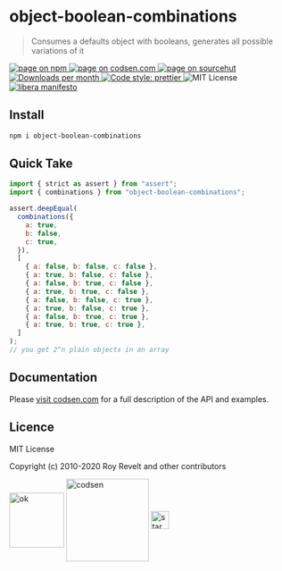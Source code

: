 # object-boolean-combinations

> Consumes a defaults object with booleans, generates all possible variations of it

<div class="package-badges">
  <a href="https://www.npmjs.com/package/object-boolean-combinations" rel="nofollow noreferrer noopener">
    <img src="https://img.shields.io/badge/-npm-blue?style=flat-square" alt="page on npm">
  </a>
  <a href="https://codsen.com/os/object-boolean-combinations" rel="nofollow noreferrer noopener">
    <img src="https://img.shields.io/badge/-codsen-blue?style=flat-square" alt="page on codsen.com">
  </a>
  <a href="https://git.sr.ht/~royston/codsen/tree/master/packages/object-boolean-combinations" rel="nofollow noreferrer noopener">
    <img src="https://img.shields.io/badge/-sourcehut-blue?style=flat-square" alt="page on sourcehut">
  </a>
  <a href="https://npmcharts.com/compare/object-boolean-combinations?interval=30" rel="nofollow noreferrer noopener" target="_blank">
    <img src="https://img.shields.io/npm/dm/object-boolean-combinations.svg?style=flat-square" alt="Downloads per month">
  </a>
  <a href="https://prettier.io" rel="nofollow noreferrer noopener" target="_blank">
    <img src="https://img.shields.io/badge/code_style-prettier-brightgreen.svg?style=flat-square" alt="Code style: prettier">
  </a>
  <img src="https://img.shields.io/badge/licence-MIT-brightgreen.svg?style=flat-square" alt="MIT License">
  <a href="https://liberamanifesto.com" rel="nofollow noreferrer noopener" target="_blank">
    <img src="https://img.shields.io/badge/libera-manifesto-lightgrey.svg?style=flat-square" alt="libera manifesto">
  </a>
</div>

## Install

```bash
npm i object-boolean-combinations
```

## Quick Take

```js
import { strict as assert } from "assert";
import { combinations } from "object-boolean-combinations";

assert.deepEqual(
  combinations({
    a: true,
    b: false,
    c: true,
  }),
  [
    { a: false, b: false, c: false },
    { a: true, b: false, c: false },
    { a: false, b: true, c: false },
    { a: true, b: true, c: false },
    { a: false, b: false, c: true },
    { a: true, b: false, c: true },
    { a: false, b: true, c: true },
    { a: true, b: true, c: true },
  ]
);
// you get 2^n plain objects in an array
```

## Documentation

Please [visit codsen.com](https://codsen.com/os/object-boolean-combinations/) for a full description of the API and examples.

## Licence

MIT License

Copyright (c) 2010-2020 Roy Revelt and other contributors

<img src="https://codsen.com/images/png-codsen-ok.png" width="98" alt="ok" align="center"> <img src="https://codsen.com/images/png-codsen-1.png" width="148" alt="codsen" align="center"> <img src="https://codsen.com/images/png-codsen-star-small.png" width="32" alt="star" align="center">
